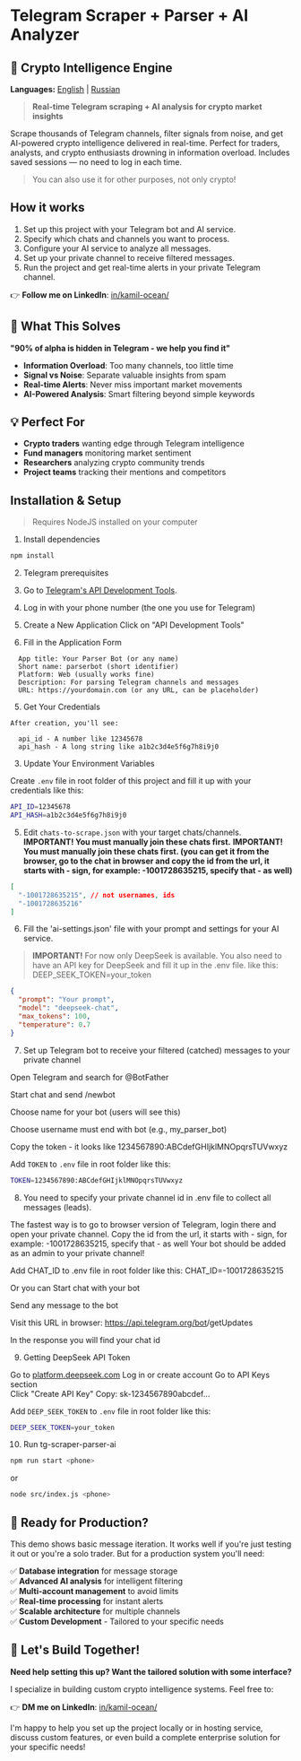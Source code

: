 # Telegram Scraper + Parser + AI Analyzer
## 🤖 Crypto Intelligence Engine

**Languages:** [English](README.md) | [Russian](README_RU.md)

> **Real-time Telegram scraping + AI analysis for crypto market insights**

Scrape thousands of Telegram channels, filter signals from noise, and get AI-powered crypto intelligence delivered in real-time. Perfect for traders, analysts, and crypto enthusiasts drowning in information overload.
Includes saved sessions — no need to log in each time.

> You can also use it for other purposes, not only crypto!

## How it works

1. Set up this project with your Telegram bot and AI service.
2. Specify which chats and channels you want to process.
3. Configure your AI service to analyze all messages.
4. Set up your private channel to receive filtered messages.
5. Run the project and get real-time alerts in your private Telegram channel.

👉 **Follow me on LinkedIn**: [in/kamil-ocean/](https://www.linkedin.com/in/kamil-ocean/)

## 🚀 What This Solves

**"90% of alpha is hidden in Telegram - we help you find it"**

- **Information Overload**: Too many channels, too little time
- **Signal vs Noise**: Separate valuable insights from spam
- **Real-time Alerts**: Never miss important market movements
- **AI-Powered Analysis**: Smart filtering beyond simple keywords

## 💡 Perfect For

- **Crypto traders** wanting edge through Telegram intelligence
- **Fund managers** monitoring market sentiment
- **Researchers** analyzing crypto community trends
- **Project teams** tracking their mentions and competitors

## Installation & Setup

> Requires NodeJS installed on your computer

1. Install dependencies
```bash
npm install
```

2. Telegram prerequisites

  1. Go to [Telegram's API Development Tools](https://my.telegram.org/).

  2. Log in with your phone number (the one you use for Telegram)

  3. Create a New Application
    Click on "API Development Tools"
  
  4. Fill in the Application Form

  ```text
    App title: Your Parser Bot (or any name)
    Short name: parserbot (short identifier)
    Platform: Web (usually works fine)
    Description: For parsing Telegram channels and messages
    URL: https://yourdomain.com (or any URL, can be placeholder)
  ```

  5. Get Your Credentials

    After creation, you'll see:

      api_id - A number like 12345678
      api_hash - A long string like a1b2c3d4e5f6g7h8i9j0

3. Update Your Environment Variables

Create `.env` file in root folder of this project and fill it up with your credentials like this:

```bash
API_ID=12345678
API_HASH=a1b2c3d4e5f6g7h8i9j0
```

5. Edit `chats-to-scrape.json` with your target chats/channels.
**IMPORTANT! You must manually join these chats first.**
**IMPORTANT! You must manually join these chats first. (you can get it from the browser, go to the chat in browser and copy the id from the url, it starts with - sign, for example: -1001728635215, specify that - as well)**

```chats-to-scrape.json
[
  "-1001728635215", // not usernames, ids
  "-1001728635216"
]
```

6. Fill the 'ai-settings.json' file with your prompt and settings for your AI service.

> **IMPORTANT!**
> For now only DeepSeek is available. You also need to have an API key for DeepSeek and fill it up in the .env file. like this: DEEP_SEEK_TOKEN=your_token
> 

```ai-settings.json
{
  "prompt": "Your prompt",
  "model": "deepseek-chat",
  "max_tokens": 100,
  "temperature": 0.7
}
```

7. Set up Telegram bot to receive your filtered (catched) messages to your private channel

Open Telegram and search for @BotFather

Start chat and send /newbot

Choose name for your bot (users will see this)

Choose username must end with bot (e.g., my_parser_bot)

Copy the token - it looks like 1234567890:ABCdefGHIjklMNOpqrsTUVwxyz

Add `TOKEN` to `.env` file in root folder like this:

```bash
TOKEN=1234567890:ABCdefGHIjklMNOpqrsTUVwxyz
```

8. You need to specify your private channel id in .env file to collect all messages (leads).

The fastest way is to go to browser version of Telegram, login there and open your private channel.
Copy the id from the url, it starts with - sign, for example: -1001728635215, specify that - as well
Your bot should be added as an admin to your private channel!

Add CHAT_ID to .env file in root folder like this:
CHAT_ID=-1001728635215

Or you can Start chat with your bot

Send any message to the bot

Visit this URL in browser:
https://api.telegram.org/bot<TOKEN>/getUpdates

In the response you will find your chat id

9. Getting DeepSeek API Token

Go to [platform.deepseek.com](platform.deepseek.com)
Log in or create account
Go to API Keys section  
Click "Create API Key"
Copy: sk-1234567890abcdef...


Add `DEEP_SEEK_TOKEN` to `.env` file in root folder like this:

```bash
DEEP_SEEK_TOKEN=your_token
```

10. Run tg-scraper-parser-ai
```bash
npm run start <phone>
```

or

```bash
node src/index.js <phone>
```


## 🚀 Ready for Production?

This demo shows basic message iteration. It works well if you're just testing it out or you're a solo trader. But for a production system you'll need:

✅ **Database integration** for message storage  
✅ **Advanced AI analysis** for intelligent filtering  
✅ **Multi-account management** to avoid limits  
✅ **Real-time processing** for instant alerts  
✅ **Scalable architecture** for multiple channels  
✅ **Custom Development** - Tailored to your specific needs  

## 🤝 Let's Build Together!

**Need help setting this up? Want the tailored solution with some interface?**

I specialize in building custom crypto intelligence systems. Feel free to:

👉 **DM me on LinkedIn**: [in/kamil-ocean/](https://www.linkedin.com/in/kamil-ocean/)

I'm happy to help you set up the project locally or in hosting service, discuss custom features, or even build a complete enterprise solution for your specific needs!
